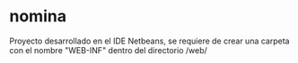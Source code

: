 # nomina

Proyecto desarrollado en el IDE Netbeans, se requiere de crear una carpeta con el nombre "WEB-INF" dentro del directorio /web/
